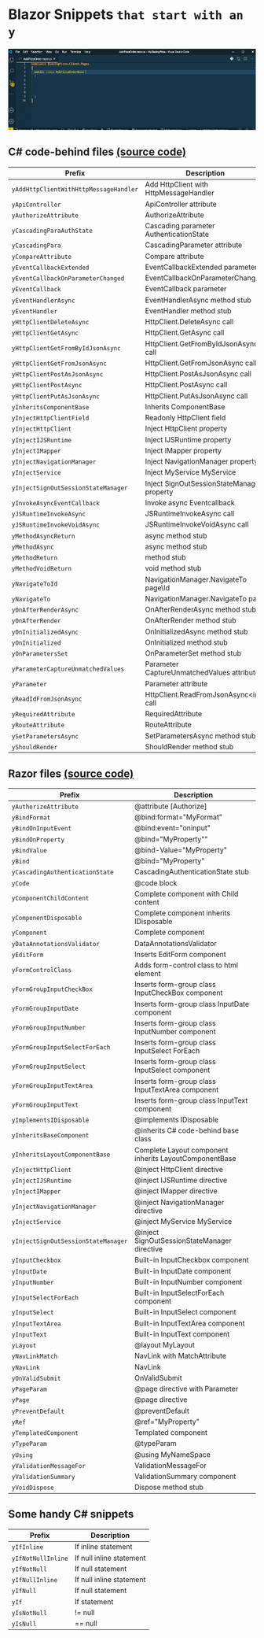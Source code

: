 # Blazor Snippets `that start with an y`

![Blazory in Action!](images/csharp.gif "Blazory - Blazor snippets that start with an 'y' - in Action!")

## C# code-behind files [(source code)](https://github.com/bartvanhoey/Blazory/blob/master/snippets/csharp.json)

| Prefix                                 | Description                                |
| -------------------------------------- | ------------------------------------------ |
| `yAddHttpClientWithHttpMessageHandler` | Add HttpClient with HttpMessageHandler     |
| `yApiController`                       | ApiController attribute                    |
| `yAuthorizeAttribute`                  | AuthorizeAttribute                         |
| `yCascadingParaAuthState`              | Cascading parameter AuthenticationState    |
| `yCascadingPara`                       | CascadingParameter attribute               |
| `yCompareAttribute`                    | Compare attribute                          |
| `yEventCallbackExtended`               | EventCallbackExtended parameter            |
| `yEventCallbackOnParameterChanged`     | EventCallbackOnParameterChanged            |
| `yEventCallback`                       | EventCallback parameter                    |
| `yEventHandlerAsync`                   | EventHandlerAsync method stub              |
| `yEventHandler`                        | EventHandler method stub                   |
| `yHttpClientDeleteAsync`               | HttpClient.DeleteAsync call                |
| `yHttpClientGetAsync`                  | HttpClient.GetAsync call                   |
| `yHttpClientGetFromByIdJsonAsync`      | HttpClient.GetFromByIdJsonAsync call       |
| `yHttpClientGetFromJsonAsync`          | HttpClient.GetFromJsonAsync call           |
| `yHttpClientPostAsJsonAsync`           | HttpClient.PostAsJsonAsync call            |
| `yHttpClientPostAsync`                 | HttpClient.PostAsync call                  |
| `yHttpClientPutAsJsonAsync`            | HttpClient.PutAsJsonAsync call             |
| `yInheritsComponentBase`               | Inherits ComponentBase                     |
| `yInjectHttpClientField`               | Readonly HttpClient field                  |
| `yInjectHttpClient`                    | Inject HttpClient property                 |
| `yInjectIJSRuntime`                    | Inject IJSRuntime property                 |
| `yInjectIMapper`                       | Inject IMapper property                    |
| `yInjectNavigationManager`             | Inject NavigationManager property          |
| `yInjectService`                       | Inject MyService MyService                 |
| `yInjectSignOutSessionStateManager`    | Inject SignOutSessionStateManager property |
| `yInvokeAsyncEventCallback`            | Invoke async Eventcallback                 |
| `yJSRuntimeInvokeAsync`                | JSRuntimeInvokeAsync call                  |
| `yJSRuntimeInvokeVoidAsync`            | JSRuntimeInvokeVoidAsync call              |
| `yMethodAsyncReturn`                   | async method stub                          |
| `yMethodAsync`                         | async method stub                          |
| `yMethodReturn`                        | method stub                                |
| `yMethodVoidReturn`                    | void method stub                           |
| `yNavigateToId`                        | NavigationManager.NavigateTo page\Id       |
| `yNavigateTo`                          | NavigationManager.NavigateTo page          |
| `yOnAfterRenderAsync`                  | OnAfterRenderAsync method stub             |
| `yOnAfterRender`                       | OnAfterRender method stub                  |
| `yOnInitializedAsync`                  | OnInitializedAsync method stub             |
| `yOnInitialized`                       | OnInitialized method stub                  |
| `yOnParametersSet`                     | OnParameterSet method stub                 |
| `yParameterCaptureUnmatchedValues`     | Parameter CaptureUnmatchedValues attribute |
| `yParameter`                           | Parameter attribute                        |
| `yReadIdFromJsonAsync`                 | HttpClient.ReadFromJsonAsync\<int> call    |
| `yRequiredAttribute`                   | RequiredAttribute                          |
| `yRouteAttribute`                      | RouteAttribute                             |
| `ySetParametersAsync`                  | SetParametersAsync method stub             |
| `yShouldRender`                        | ShouldRender method stub                   |

## Razor files [(source code)](https://github.com/bartvanhoey/Blazory/blob/master/snippets/razor.json)

| Prefix                              | Description                                            |
| ----------------------------------- | ------------------------------------------------------ |
| `yAuthorizeAttribute`               | @attribute [Authorize]                                 |
| `yBindFormat`                       | @bind:format="MyFormat"                                |
| `yBindOnInputEvent`                 | @bind:event="oninput"                                  |
| `yBindOnProperty`                   | @bind="MyProperty""                                    |
| `yBindValue`                        | @bind-Value="MyProperty"                               |
| `yBind`                             | @bind="MyProperty"                                     |
| `yCascadingAuthenticationState`     | CascadingAuthenticationState stub                      |
| `yCode`                             | @code block                                            |
| `yComponentChildContent`            | Complete component with Child content                  |
| `yComponentDisposable`              | Complete component inherits IDisposable                |
| `yComponent`                        | Complete component                                     |
| `yDataAnnotationsValidator`         | DataAnnotationsValidator                               |
| `yEditForm`                         | Inserts EditForm component                             |
| `yFormControlClass`                 | Adds form-control class to html element                |
| `yFormGroupInputCheckBox`           | Inserts form-group class InputCheckBox component       |
| `yFormGroupInputDate`               | Inserts form-group class InputDate component           |
| `yFormGroupInputNumber`             | Inserts form-group class InputNumber component         |
| `yFormGroupInputSelectForEach`      | Inserts form-group class InputSelect ForEach           |
| `yFormGroupInputSelect`             | Inserts form-group class InputSelect component         |
| `yFormGroupInputTextArea`           | Inserts form-group class InputTextArea component       |
| `yFormGroupInputText`               | Inserts form-group class InputText component           |
| `yImplementsIDisposable`            | @implements IDisposable                                |
| `yInheritsBaseComponent`            | @inherits C# code-behind base class                    |
| `yInheritsLayoutComponentBase`      | Complete Layout component inherits LayoutComponentBase |
| `yInjectHttpClient`                 | @inject HttpClient directive                           |
| `yInjectIJSRuntime`                 | @inject IJSRuntime directive                           |
| `yInjectIMapper`                    | @inject IMapper directive                              |
| `yInjectNavigationManager`          | @inject NavigationManager directive                    |
| `yInjectService`                    | @inject MyService MyService                            |
| `yInjectSignOutSessionStateManager` | @inject SignOutSessionStateManager directive           |
| `yInputCheckbox`                    | Built-in InputCheckbox component                       |
| `yInputDate`                        | Built-in InputDate component                           |
| `yInputNumber`                      | Built-in InputNumber component                         |
| `yInputSelectForEach`               | Built-in InputSelectForEach component                  |
| `yInputSelect`                      | Built-in InputSelect component                         |
| `yInputTextArea`                    | Built-in InputTextArea component                       |
| `yInputText`                        | Built-in InputText component                           |
| `yLayout`                           | @layout MyLayout                                       |
| `yNavLinkMatch`                     | NavLink with MatchAttribute                            |
| `yNavLink`                          | NavLink                                                |
| `yOnValidSubmit`                    | OnValidSubmit                                          |
| `yPageParam`                        | @page directive with Parameter                         |
| `yPage`                             | @page directive                                        |
| `yPreventDefault`                   | @preventDefault                                        |
| `yRef`                              | @ref="MyProperty"                                      |
| `yTemplatedComponent`               | Templated component                                    |
| `yTypeParam`                        | @typeParam                                             |
| `yUsing`                            | @using MyNameSpace                                     |
| `yValidationMessageFor`             | ValidationMessageFor                                   |
| `yValidationSummary`                | ValidationSummary component                            |
| `yVoidDispose`                      | Dispose method stub                                    |

## Some handy C# snippets

| Prefix             | Description              |
| ------------------ | ------------------------ |
| `yIfInline`        | If inline statement      |
| `yIfNotNullInline` | If null inline statement |
| `yIfNotNull`       | If null statement        |
| `yIfNullInline`    | If null inline statement |
| `yIfNull`          | If null statement        |
| `yIf`              | If statement             |
| `yIsNotNull`       | != null                  |
| `yIsNull`          | == null                  |
